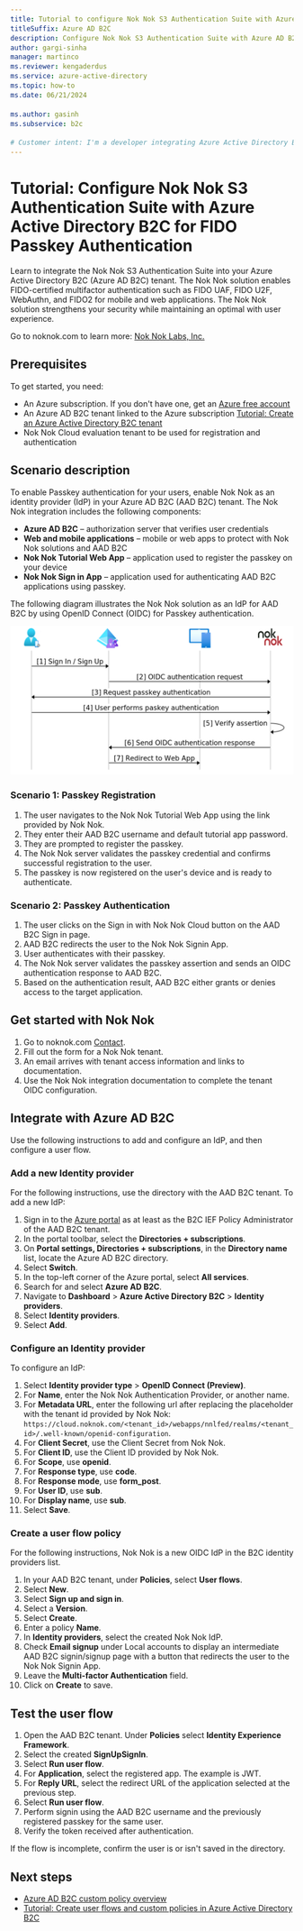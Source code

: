 ```yaml
---
title: Tutorial to configure Nok Nok S3 Authentication Suite with Azure Active Directory B2C for FIDO passkey authentication
titleSuffix: Azure AD B2C
description: Configure Nok Nok S3 Authentication Suite with Azure AD B2C to enable FIDO passkey authentication
author: gargi-sinha
manager: martinco
ms.reviewer: kengaderdus
ms.service: azure-active-directory
ms.topic: how-to
ms.date: 06/21/2024

ms.author: gasinh
ms.subservice: b2c

# Customer intent: I'm a developer integrating Azure Active Directory B2C with a third-party authentication provider. I want to learn how to configure Nok Nok S3 Authentication Suite as an identity provider (IdP) in Azure AD B2C. My goal is to implement FIDO Passkey authentication for my users.
---
```

# Tutorial: Configure Nok Nok S3 Authentication Suite with Azure Active Directory B2C for FIDO Passkey Authentication

Learn to integrate the Nok Nok S3 Authentication Suite into your Azure Active Directory B2C (Azure AD B2C) tenant. The Nok Nok solution enables FIDO-certified multifactor authentication such as FIDO UAF, FIDO U2F, WebAuthn, and FIDO2 for mobile and web applications. The Nok Nok solution strengthens your security while maintaining an optimal with user experience.

Go to noknok.com to learn more: [Nok Nok Labs, Inc.](https://noknok.com/)

## Prerequisites

To get started, you need:

* An Azure subscription. If you don't have one, get an [Azure free account](https://azure.microsoft.com/free/)
* An Azure AD B2C tenant linked to the Azure subscription [Tutorial: Create an Azure Active Directory B2C tenant](tutorial-create-tenant.md)
* Nok Nok Cloud evaluation tenant to be used for registration and authentication

## Scenario description

To enable Passkey authentication for your users, enable Nok Nok as an identity provider (IdP) in your Azure AD B2C (AAD B2C) tenant. The Nok Nok integration includes the following components:

* **Azure AD B2C** – authorization server that verifies user credentials
* **Web and mobile applications** – mobile or web apps to protect with Nok Nok solutions and AAD B2C
* **Nok Nok Tutorial Web App** – application used to register the passkey on your device
* **Nok Nok Sign in App** – application used for authenticating AAD B2C applications using passkey.


The following diagram illustrates the Nok Nok solution as an IdP for AAD B2C by using OpenID Connect (OIDC) for Passkey authentication.

![Diagram of Nok Nok as IdP for AAD B2C using OpenID Connect (OIDC) for Passkey authentication.](./media/partner-nok-nok/nok-nok-architecture-diagram.png)

### Scenario 1: Passkey Registration
1. The user navigates to the Nok Nok Tutorial Web App using the link provided by Nok Nok.
2. They enter their AAD B2C username and default tutorial app password.
3. They are prompted to register the passkey.
4. The Nok Nok server validates the passkey credential and confirms successful registration to the user.
5. The passkey is now registered on the user's device and is ready to authenticate.

### Scenario 2: Passkey Authentication
1. The user clicks on the Sign in with Nok Nok Cloud button on the AAD B2C Sign in page.
2. AAD B2C redirects the user to the Nok Nok Signin App.
3. User authenticates with their passkey.
4. The Nok Nok server validates the passkey assertion and sends an OIDC authentication response to AAD B2C.
5. Based on the authentication result, AAD B2C either grants or denies access to the target application.


## Get started with Nok Nok

1. Go to noknok.com [Contact](https://noknok.com/contact/).
2. Fill out the form for a Nok Nok tenant.
3. An email arrives with tenant access information and links to documentation.
4. Use the Nok Nok integration documentation to complete the tenant OIDC configuration.

## Integrate with Azure AD B2C

Use the following instructions to add and configure an IdP, and then configure a user flow.

### Add a new Identity provider

For the following instructions, use the directory with the AAD B2C tenant. To add a new IdP:

1. Sign in to the [Azure portal](https://portal.azure.com/#home) as at least as the B2C IEF Policy Administrator of the AAD B2C tenant.
2. In the portal toolbar, select the **Directories + subscriptions**.
3. On **Portal settings, Directories + subscriptions**, in the **Directory name** list, locate the Azure AD B2C directory.
4. Select **Switch**.
5. In the top-left corner of the Azure portal, select **All services**.
6. Search for and select **Azure AD B2C**.
7. Navigate to **Dashboard** > **Azure Active Directory B2C** > **Identity providers**.
8. Select **Identity providers**.
9. Select **Add**.

### Configure an Identity provider

To configure an IdP:

1. Select **Identity provider type** > **OpenID Connect (Preview)**.
2. For **Name**, enter the Nok Nok Authentication Provider, or another name.
3. For **Metadata URL**, enter the following url after replacing the placeholder with the tenant id provided by Nok Nok: `https://cloud.noknok.com/<tenant_id>/webapps/nnlfed/realms/<tenant_id>/.well-known/openid-configuration`.
4. For **Client Secret**, use the Client Secret from Nok Nok.
5. For **Client ID**, use the Client ID provided by Nok Nok.
6. For **Scope**, use **openid**.
7. For **Response type**, use **code**.
8. For **Response mode**, use **form_post**.
9. For **User ID**, use **sub**.
10. For **Display name**, use **sub**.
11. Select **Save**.

### Create a user flow policy

For the following instructions, Nok Nok is a new OIDC IdP in the B2C identity providers list.

1. In your AAD B2C tenant, under **Policies**, select **User flows**.
2. Select **New**.
3. Select **Sign up and sign in**.
4. Select a **Version**.
5. Select **Create**.
6. Enter a policy **Name**.
7. In **Identity providers**, select the created Nok Nok IdP.
8. Check **Email signup** under Local accounts to display an intermediate AAD B2C signin/signup page with a button that redirects the user to the Nok Nok Signin App.
9. Leave the **Multi-factor Authentication** field.
10. Click on **Create** to save.

## Test the user flow

1. Open the AAD B2C tenant. Under **Policies** select **Identity Experience Framework**.
2. Select the created **SignUpSignIn**.
3. Select **Run user flow**.
4. For **Application**, select the registered app. The example is JWT.
5. For **Reply URL**, select the redirect URL of the application selected at the previous step.
6. Select **Run user flow**.
7. Perform signin using the AAD B2C username and the previously registered passkey for the same user.
8. Verify the token received after authentication.

If the flow is incomplete, confirm the user is or isn't saved in the directory.

## Next steps

* [Azure AD B2C custom policy overview](./custom-policy-overview.md)
* [Tutorial: Create user flows and custom policies in Azure Active Directory B2C](tutorial-create-user-flows.md?pivots=b2c-custom-policy)
